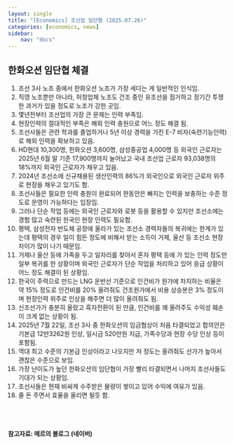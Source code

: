 ```yaml
---
layout: single
title: "[Economics] 조선업 임단협 (2025.07.26)"
categories: [economics, news]
sidebar:
    nav: "docs"
---
```


## 한화오션 임단협 체결
1. 조선 3사 노조 중에서 한화오션 노조가 가장 세다는 게 일반적인 인식임.
1. 직영 노조뿐만 아니라, 허청업체 노조도 건조 중인 유조선을 점거하고 장기간 투쟁한 과거가 있을 정도로 노조가 강한 곳임.
1. 몇년전부터 조선업의 가장 큰 문제는 인력 부족임.
1. 현장인력의 절대적인 부족은 해외 인력 충원으로 어느 정도 해결 됨.
1. 조선사들은 관련 학과를 졸업하거나 5년 이상 경력을 가진 E-7 비자(숙련기능인력)로 해외 인력을 확보하고 있음.
1. HD현대 10,300명, 한화오션 3,600명, 삼성중공업 4,000명 등 외국인 근로자는 2025년 6월 말 기준 17,900명까지 늘어났고 국내 조선업 근로자 93,038명의 18%까지 외국인 근로자가 채우고 있음.
1. 2024년 조선소에 신규채용된 생산인력의 86%가 외국인으로 외국인 근로자 위주로 현장을 채우고 있기도 함.
1. 조선사들은 필요한 인력 충원이 완료되어 한동안은 빠지는 인력을 보충하는 수준 정도로 운영이 가능하다는 입장임.
1. 그러나 단순 작업 등에는 외국인 근로자와 로봇 등을 활용할 수 있지만 조선소에는 경험 많고 숙련된 한국인 현장 인력도 필요함.
1. 평택, 삼성전자 반도체 공장에 올라가 있는 조선소 경력자들의 복귀에는 한계가 있는데 평택의 경우 일이 힘든 정도에 비해서 받는 소득이 거제, 울산 등 조선소 현장 차이가 많이 나기 때문임.
1. 거제나 울산 등에 가족을 두고 일자리를 찾아서 혼자 평택 등에 가 있는 인력 정도만 일부 복귀를 한 상황이며 외국인 근로자가 단순 작업을 처리하고 있어 응급 상황이 어느 정도 해결이 된 상황임.
1. 한국이 주력으로 만드는 LNG 운반선 기준으로 인건비가 원가에 차지하는 비율은 약 15% 정도로 인건비를 20% 올려줘도 건조원가에서 비용 상승분은 3% 정도이며 현장인력 위주로 인상을 해주면 더 많이 올려줘도 됨.
1. 신조선가가 충분히 올랐고 흑자전환이 된 만큼, 인건비를 꽤 올려주도 수익성 훼손이 크게 없는 상황이 됨.
1. 2025년 7월 22일, 조선 3사 중 한화오션의 임금협상이 처음 타결되었고 합의안은 기본급 12만3262원 인상, 일시금 520만원 지급, 가족수당과 현장 수당 인상 등이 포함됨.
1. 역대 최고 수준의 기본급 인상이라고 나오지만 저 정도는 올려줘도 선가가 높아서 괜찮은 수준으로 보임.
1. 가장 난이도가 높던 한화오션의 임단협이 가장 빨리 타결되면서 나머지 조선사들도 기대가 되는 상황임.
1. 조선사들은 현재 비싸게 수주받은 물량이 쌓이고 있어 수익에 여유가 있음.
1. 줄 돈 주면서 효율을 올리면 될듯 함.



<br/>
<br/>

#### 참고자료: 메르의 블로그 (네이버)